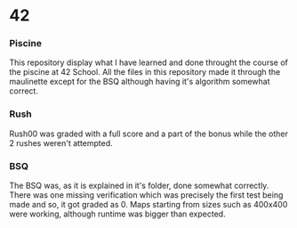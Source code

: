 # 42
### Piscine
This repository display what I have learned and done throught the course of the piscine at 42 School.
All the files in this repository made it through the maulinette except for the BSQ although having it's algorithm somewhat correct.

### Rush
Rush00 was graded with a full score and a part of the bonus while the other 2 rushes weren't attempted.

### BSQ
The BSQ was, as it is explained in it's folder, done somewhat correctly. There was one missing verification which was precisely the first test being made and so, it got graded as 0. Maps starting from sizes such as 400x400 were working, although runtime was bigger than expected.
